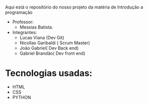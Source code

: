 
Aqui está o repositório do nosso projeto da matéria de Introdução a programação 
* Professor:
  - Messias Batista.
* Integrantes:
  - Lucas Viana (Dev Git)
  - Nicollas Garibaldi ( Scrum Master)
  - João Gabriel( Dev Back end)
  - Gabriel Brandão( Dev front end)

 # Tecnologias usadas:

- HTML
- CSS
- PYTHON